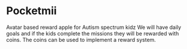 # Pocketmii
Avatar based reward apple for Autism spectrum kidz
We will have daily goals and if the kids complete the missions they will be rewarded with coins. The coins can be used to implement a reward system.
